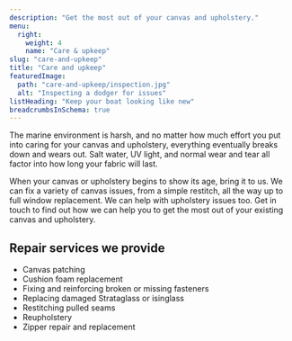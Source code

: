 ```yaml
---
description: "Get the most out of your canvas and upholstery."
menu:
  right:
    weight: 4
    name: "Care & upkeep"
slug: "care-and-upkeep"
title: "Care and upkeep"
featuredImage:
  path: "care-and-upkeep/inspection.jpg"
  alt: "Inspecting a dodger for issues"
listHeading: "Keep your boat looking like new"
breadcrumbsInSchema: true
---
```


The marine environment is harsh, and no matter how much effort you put into
caring for your canvas and upholstery, everything eventually breaks down and
wears out. Salt water, UV light, and normal wear and tear all factor into how
long your fabric will last.

<!--more-->

When your canvas or upholstery begins to show its age, bring it to us. We can
fix a variety of canvas issues, from a simple restitch, all the way up to full
window replacement. We can help with upholstery issues too. Get in touch to
find out how we can help you to get the most out of your existing canvas and
upholstery.

## Repair services we provide

- Canvas patching
- Cushion foam replacement
- Fixing and reinforcing broken or missing fasteners
- Replacing damaged Strataglass or isinglass
- Restitching pulled seams
- Reupholstery
- Zipper repair and replacement
